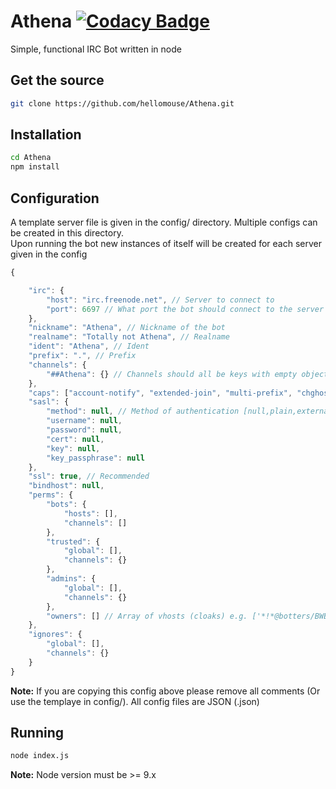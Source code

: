 # Athena [![Codacy Badge](https://api.codacy.com/project/badge/Grade/a6fd391f6f9a41e8aef5d063a898ffa7)](https://app.codacy.com/app/Athena/Athena?utm_source=github.com&utm_medium=referral&utm_content=BWBellairs/Athena&utm_campaign=badger)

Simple, functional IRC Bot written in node

## Get the source
```bash
git clone https://github.com/hellomouse/Athena.git
```

## Installation

```bash
cd Athena
npm install
```

## Configuration

A template server file is given in the config/ directory. Multiple configs can be created in this directory.  
Upon running the bot new instances of itself will be created for each server given in the config

```javascript
{

    "irc": {
        "host": "irc.freenode.net", // Server to connect to
        "port": 6697 // What port the bot should connect to the server with
    },
    "nickname": "Athena", // Nickname of the bot
    "realname": "Totally not Athena", // Realname
    "ident": "Athena", // Ident
    "prefix": ".", // Prefix
    "channels": {
        "##Athena": {} // Channels should all be keys with empty object {} as value
    },
    "caps": ["account-notify", "extended-join", "multi-prefix", "chghost"],
    "sasl": {
        "method": null, // Method of authentication [null,plain,external]
        "username": null,
        "password": null,
        "cert": null,
        "key": null,
        "key_passphrase": null
    },
    "ssl": true, // Recommended
    "bindhost": null,
    "perms": {
        "bots": {
            "hosts": [],
            "channels": []
        },
        "trusted": {
            "global": [],
            "channels": {}
        },
        "admins": {
            "global": [],
            "channels": {}
        },
        "owners": [] // Array of vhosts (cloaks) e.g. ['*!*@botters/BWBellairs']
    },
    "ignores": {
        "global": [],
        "channels": {}
    }
}
```
**Note:** If you are copying this config above please remove all comments (Or use the templaye in config/). All config files are JSON (.json)

## Running
```bash
node index.js
```
**Note:** Node version must be >= 9.x

